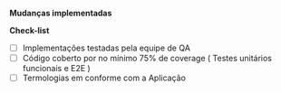 <!-- Se esta é sua primeira vez, leia nossas diretrizes de contribuição: (docs/CONTRIBUTING.md) -->

<!-- Verifique primeiro se sua solicitação pull ainda não foi proposta -->

<!-- Evite usar qualquer idioma diferente do português -->

**Mudanças implementadas**
<!-- Descreva a mudança abaixo, incluindo justificativa e a tag referente ao BUILD -->

**Check-list**

- [ ] Implementações testadas pela equipe de QA
- [ ] Código coberto por no mínimo 75% de coverage ( Testes unitários funcionais e E2E )
- [ ] Termologias em conforme com a Aplicação
